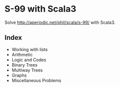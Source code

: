 # S-99 with Scala3

Solve http://aperiodic.net/phil/scala/s-99/ with Scala3.

## Index

- Working with lists
- Arithmetic
- Logic and Codes
- Binary Trees
- Multiway Trees
- Graphs
- Miscellaneous Problems
